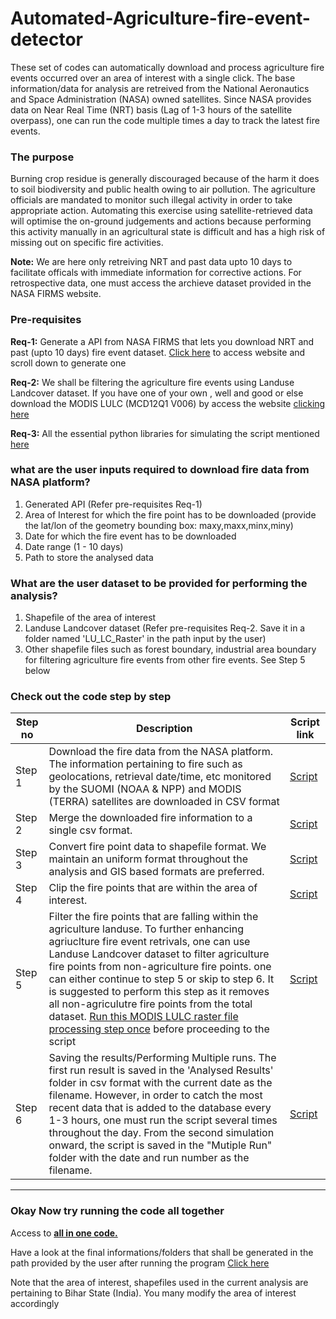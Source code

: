 # Automated-Agriculture-fire-event-detector
These set of codes can automatically download and process agriculture fire events occurred over an area of interest with a single click. The base information/data for analysis are retreived from the National Aeronautics and Space Administration (NASA) owned satellites. Since NASA provides data on Near Real Time (NRT) basis (Lag of 1-3 hours of the satellite overpass), one can run the code multiple times a day to track the latest fire events. 

### The purpose
Burning crop residue is generally discouraged because of the harm it does to soil biodiversity and public health owing to air pollution. The agriculture officials are mandated to monitor such illegal activity in order to take appropriate action. Automating this exercise using satellite-retrieved data will optimise the on-ground judgements and actions because performing this activity manually in an agricultural state is difficult and has a high risk of missing out on specific fire activities.
 
**Note:** We are here only retreiving NRT and past data upto 10 days to facilitate officals with immediate information for corrective actions. For retrospective data, one must access the archieve dataset provided in the NASA FIRMS website.

### Pre-requisites
**Req-1:** Generate a API from NASA FIRMS that lets you download NRT and past (upto 10 days) fire event dataset. [Click here](https://firms.modaps.eosdis.nasa.gov/api/area/) to access website and scroll down to generate one

**Req-2:** We shall be filtering the agriculture fire events using Landuse Landcover dataset. If you have one of your own , well and good or else download the MODIS LULC (MCD12Q1 V006) by access the website [clicking here](https://lpdaac.usgs.gov/products/mcd12q1v006/)

**Req-3:** All the essential python libraries for simulating the script mentioned [here](https://github.com/moorthynair/Automated-Agriculture-fire-event-detector/blob/main/requirement.txt)

### what are the user inputs required to download fire data from NASA platform?
1. Generated API (Refer pre-requisites Req-1)
2. Area of Interest for which the fire point has to be downloaded (provide the lat/lon of the geometry bounding box: maxy,maxx,minx,miny)
3. Date for which the fire event has to be downloaded
4. Date range (1 - 10 days)
5. Path to store the analysed data

### What are the user dataset to be provided for performing the analysis?
1. Shapefile of the area of interest
2. Landuse Landcover dataset (Refer pre-requisites Req-2. Save it in a folder named 'LU_LC_Raster' in the path input by the user) 
3. Other shapefile files such as forest boundary, industrial area boundary for filtering agriculture fire events from other fire events. See Step 5 below 

### Check out the code step by step

| Step no | Description | Script link |
| ------- | ----------- | ----------- |
| Step 1  | Download the fire data from the NASA platform. The information pertaining to fire such as geolocations, retrieval date/time, etc monitored by the SUOMI (NOAA & NPP) and MODIS (TERRA) satellites are downloaded in CSV format |  [Script](https://github.com/moorthynair/Automated-Agriculture-fire-event-detector/blob/main/Step_1_Retreivng%20the%20fire%20data.py) |
| Step 2  | Merge the downloaded fire information to a single csv format. | [Script](https://github.com/moorthynair/Automated-Agriculture-fire-event-detector/blob/main/Step_2_merging%20of%20data.py) |
| Step 3  | Convert fire point data to shapefile format. We maintain an uniform format throughout the analysis and GIS based formats are preferred. | [Script](https://github.com/moorthynair/Automated-Agriculture-fire-event-detector/blob/main/Step_3_Convert%20fire%20data%20point%20to%20shapefile.py)|
| Step 4  | Clip the fire points that are within the area of interest.  | [Script](https://github.com/moorthynair/Automated-Agriculture-fire-event-detector/blob/main/Step_4_Clip%20to%20boundary.py)|
| Step 5  | Filter the fire points that are falling within the agriculture landuse. To further enhancing agriuclture fire event retrivals, one can use Landuse Landcover dataset to filter agriculture fire points from non-agriculture fire points.  one can either continue to step 5 or skip to step 6. It is suggested to perform this step as it removes all non-agriculutre fire points from the total dataset. [Run this MODIS LULC raster file processing step once](https://github.com/moorthynair/Automated-Agriculture-fire-event-detector/blob/main/LU_LC%20Retreivals.py) before proceeding to the script | [Script](https://github.com/moorthynair/Automated-Agriculture-fire-event-detector/blob/main/Step_5_Fine%20tunning%20by%20assigning%20land%20class.py)|
| Step 6  | Saving the results/Performing Multiple runs. The first run result is saved in the 'Analysed Results' folder in csv format with the current date as the filename. However, in order to catch the most recent data that is added to the database every 1-3 hours, one must run the script several times throughout the day. From the second simulation onward, the script is saved in the "Mutiple Run" folder with the date and run number as the filename. | [Script](https://github.com/moorthynair/Automated-Agriculture-fire-event-detector/blob/main/Step_6_Save%20the%20results.py)|

------

### Okay Now try running the code all together 
Access to **[all in one code.](https://github.com/moorthynair/Automated-Agriculture-fire-event-detector/blob/main/All%20in%20one%20code.py)**

Have a look at the final informations/folders that shall be generated in the path provided by the user after running the program [Click here](https://github.com/moorthynair/Automated-Agriculture-fire-event-detector/blob/main/Final%20Path.png)

Note that the area of interest, shapefiles used in the current analysis are pertaining to Bihar State (India). You many modify the area of interest accordingly
